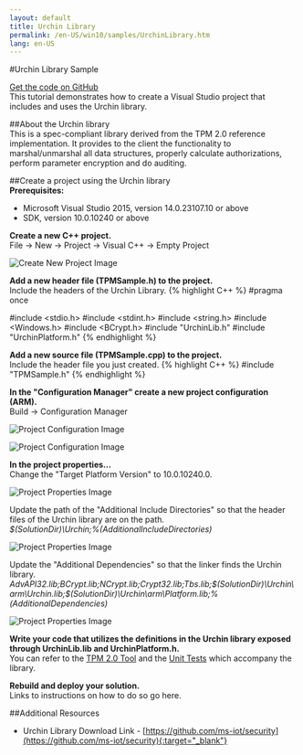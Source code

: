 ```yaml
---
layout: default
title: Urchin Library
permalink: /en-US/win10/samples/UrchinLibrary.htm
lang: en-US
---
```


#Urchin Library Sample

[Get the code on GitHub][1]  
This tutorial demonstrates how to create a Visual Studio project that includes and uses the Urchin library.

[1]: https://github.com/ms-iot/security "Urchin library"

##About the Urchin library  
This is a spec-compliant library derived from the TPM 2.0 reference implementation. It provides to the client the functionality to marshal/unmarshal all data structures, properly calculate authorizations, perform parameter encryption and do auditing.

##<a name="NewProjectUrchin"></a>Create a project using the Urchin library  
**Prerequisites:**

* Microsoft Visual Studio 2015, version 14.0.23107.10 or above  
* SDK, version 10.0.10240 or above

**Create a new C++ project.**  
File -> New -> Project -> Visual C++ -> Empty Project

![Create New Project Image]({{site.baseurl}}/Resources/images/TPM/CreateNewProject.png)

**Add a new header file (TPMSample.h) to the project.**  
Include the headers of the Urchin Library.
{% highlight C++ %}
#pragma once

#include <stdio.h>
#include <stdint.h>
#include <string.h>
#include <Windows.h>
#include <BCrypt.h>
#include "UrchinLib.h"
#include "UrchinPlatform.h"
{% endhighlight %}

**Add a new source file (TPMSample.cpp) to the project.**  
Include the header file you just created.
{% highlight C++ %}
#include "TPMSample.h"
{% endhighlight %}

**In the "Configuration Manager" create a new project configuration (ARM).**  
Build -> Configuration Manager

![Project Configuration Image]({{site.baseurl}}/Resources/images/TPM/CreateNewConfiguration.png)

![Project Configuration Image]({{site.baseurl}}/Resources/images/TPM/NewProjectPlatform.png)


**In the project properties...**  
Change the "Target Platform Version" to 10.0.10240.0.

![Project Properties Image]({{site.baseurl}}/Resources/images/TPM/TargetPlatformVesion.png)

Update the path of the "Additional Include Directories" so that the header files of the Urchin library are on the path.  
*$(SolutionDir)\Urchin;%(AdditionalIncludeDirectories)*

![Project Properties Image]({{site.baseurl}}/Resources/images/TPM/AdditionalIncludeDirectories.png)

Update the "Additional Dependencies" so that the linker finds the Urchin library.  
*AdvAPI32.lib;BCrypt.lib;NCrypt.lib;Crypt32.lib;Tbs.lib;$(SolutionDir)\Urchin\arm\Urchin.lib;$(SolutionDir)\Urchin\arm\Platform.lib;%(AdditionalDependencies)*

![Project Properties Image]({{site.baseurl}}/Resources/images/TPM/AdditionalDependencies.png)

**Write your code that utilizes the definitions in the Urchin library exposed through UrchinLib.lib and UrchinPlatform.h.**  
You can refer to the [TPM 2.0 Tool][2] and the [Unit Tests][3] which accompany the library.

**Rebuild and deploy your solution.**  
Links to instructions on how to do so go here.

[2]: https://github.com/ms-iot/security/tree/master/Urchin/T2T "T2T"
[3]: https://github.com/ms-iot/security/tree/master/Urchin/UrchinTest "UrchinTest"

##Additional Resources  
* Urchin Library Download Link - [https://github.com/ms-iot/security](https://github.com/ms-iot/security){:target="_blank"}


